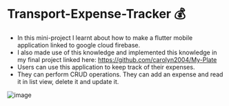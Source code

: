# Transport-Expense-Tracker 💰
  - In this mini-project I learnt about how to make a flutter mobile application linked to google cloud firebase. 
  - I also made use of this knowledge and implemented this knowledge in my final project linked here: https://github.com/carolyn2004/My-Plate 
  - Users can use this application to keep track of their expenses.
  - They can perform CRUD operations. They can add an expense and read it in list view, delete it and update it.  

![image](https://user-images.githubusercontent.com/100062535/195853709-7b4ee152-d3f1-49c0-93b7-0ee01b001137.png)
